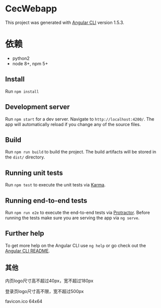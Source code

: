 # CecWebapp

This project was generated with [Angular CLI](https://github.com/angular/angular-cli) version 1.5.3.
# 依赖
- python2
- node 8+, npm 5+

## Install

Run `npm install`

## Development server

Run `npm start` for a dev server. Navigate to `http://localhost:4200/`. The app will automatically reload if you change any of the source files.

## Build

Run `npm run build` to build the project. The build artifacts will be stored in the `dist/` directory. 

## Running unit tests

Run `npm test` to execute the unit tests via [Karma](https://karma-runner.github.io).

## Running end-to-end tests

Run `npm run e2e` to execute the end-to-end tests via [Protractor](http://www.protractortest.org/).
Before running the tests make sure you are serving the app via `ng serve`.

## Further help

To get more help on the Angular CLI use `ng help` or go check out the [Angular CLI README](https://github.com/angular/angular-cli/blob/master/README.md).

## 其他

内页logo尺寸高不超过40px，宽不超过180px

登录页logo尺寸高不限，宽不超过500px

favicon.ico 64x64
